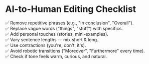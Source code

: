 # AI-to-Human Editing Checklist

✅ Remove repetitive phrases (e.g., "In conclusion", "Overall").  
✅ Replace vague words ("things", "stuff") with specifics.  
✅ Add personal touches (stories, mini-examples).  
✅ Vary sentence lengths — mix short & long.  
✅ Use contractions (you're, don't, it's).  
✅ Avoid robotic transitions ("Moreover", "Furthermore" every time).  
✅ Check if tone feels warm, curious, and natural.
